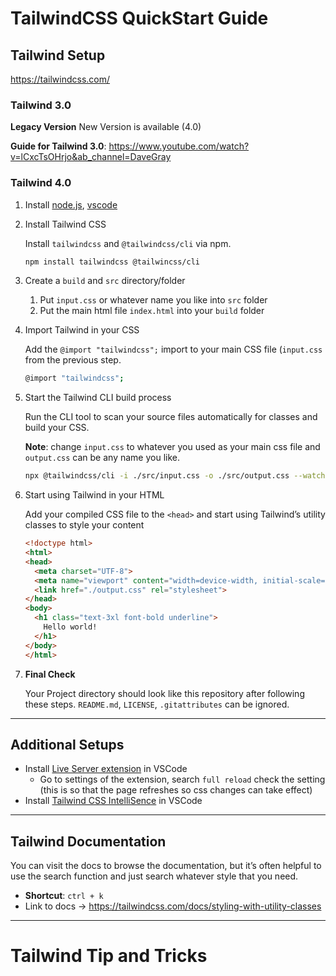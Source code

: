 # TailwindCSS QuickStart Guide
 
## Tailwind Setup

https://tailwindcss.com/

### Tailwind 3.0

**Legacy Version** New Version is available (4.0) 

**Guide for Tailwind 3.0**: https://www.youtube.com/watch?v=lCxcTsOHrjo&ab_channel=DaveGray

### Tailwind 4.0

1. Install [node.js](https://nodejs.org/en), [vscode](https://code.visualstudio.com/)
2. Install Tailwind CSS
    
    Install `tailwindcss` and `@tailwindcss/cli` via npm.
    
    ```bash
    npm install tailwindcss @tailwincss/cli
    ```
    
3. Create a `build` and `src` directory/folder
    1. Put `input.css` or whatever name you like into `src` folder
    2. Put the main html file `index.html` into your `build` folder
4. Import Tailwind in your CSS
    
    Add the `@import "tailwindcss";` import to your main CSS file (`input.css` from the previous step.
    
    ```bash
    @import "tailwindcss";
    ```
    
5. Start the Tailwind CLI build process
    
    Run the CLI tool to scan your source files automatically for classes and build your CSS. 
    
    **Note**: change `input.css` to whatever you used as your main css file and `output.css` can be any name you like.
    
    ```bash
    npx @tailwindcss/cli -i ./src/input.css -o ./src/output.css --watch
    ```
    
6. Start using Tailwind in your HTML
    
    Add your compiled CSS file to the `<head>` and start using Tailwind’s utility classes to style your content
    
    ```html
    <!doctype html>
    <html>
    <head>
      <meta charset="UTF-8">
      <meta name="viewport" content="width=device-width, initial-scale=1.0">
      <link href="./output.css" rel="stylesheet">
    </head>
    <body>
      <h1 class="text-3xl font-bold underline">
        Hello world!
      </h1>
    </body>
    </html>
    ```
    
7. **Final Check**

    Your Project directory should look like this repository after following these steps. `README.md`, `LICENSE`, `.gitattributes` can be ignored.

---

## Additional Setups

- Install [Live Server extension](https://marketplace.visualstudio.com/items?itemName=ritwickdey.LiveServer) in VSCode
    - Go to settings of the extension, search `full reload` check the setting (this is so that the page refreshes so css changes can take effect)
- Install [Tailwind CSS IntelliSence](https://marketplace.visualstudio.com/items?itemName=bradlc.vscode-tailwindcss) in VSCode

---

## Tailwind Documentation

You can visit the docs to browse the documentation, but it’s often helpful to use the search function and just search whatever style that you need. 

- **Shortcut**: `ctrl + k`
- Link to docs → https://tailwindcss.com/docs/styling-with-utility-classes
    

---

# Tailwind Tip and Tricks
